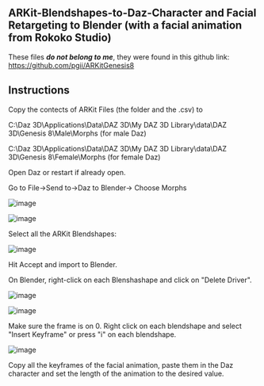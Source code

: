 ## ARKit-Blendshapes-to-Daz-Character and Facial Retargeting to Blender (with a facial animation from Rokoko Studio)

These files **_do not belong to me_**, they were found in this github link: https://github.com/pgii/ARKitGenesis8 

## **Instructions**

Copy the contects of ARKit Files (the folder and the .csv) to 

C:\Daz 3D\Applications\Data\DAZ 3D\My DAZ 3D Library\data\DAZ 3D\Genesis 8\Male\Morphs  (for male Daz)

C:\Daz 3D\Applications\Data\DAZ 3D\My DAZ 3D Library\data\DAZ 3D\Genesis 8\Female\Morphs  (for female Daz)

Open Daz or restart if already open.

Go to File->Send to->Daz to Blender-> Choose Morphs

![image](https://user-images.githubusercontent.com/88091497/197338438-3a8d6e5d-3303-4873-8a25-7da472ed5fe3.png)

![image](https://user-images.githubusercontent.com/88091497/197338462-c4b32715-6c28-4cbc-81bf-6f0294b36495.png)

Select all the ARKit Blendshapes:

![image](https://user-images.githubusercontent.com/88091497/197338487-5e84147d-6acb-44da-a3c5-b51e8f6977d5.png)

Hit Accept and import to Blender.

On Blender, right-click on each Blenshashape and click on "Delete Driver". 

![image](https://user-images.githubusercontent.com/88091497/197338550-a33d3eff-b1f9-4b8f-a732-940c6527033f.png)

![image](https://user-images.githubusercontent.com/88091497/197338561-3ad5c307-2917-469a-a33c-eab3e961c0f9.png)

Make sure the frame is on 0. Right click on each blendshape and select "Insert Keyframe" or press "i" on each blendshape.

![image](https://user-images.githubusercontent.com/88091497/197338644-4d37e250-0c10-4ca6-9c07-ce484d6d0a94.png)

Copy all the keyframes of the facial animation, paste them in the Daz character and set the length of the animation to the desired value.
